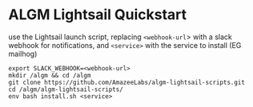 # ALGM Lightsail Quickstart

use the Lightsail launch script, replacing `<webhook-url`> with a slack webhook for notifications, and `<service>` with the service to install (EG mailhog)

```
export SLACK_WEBHOOK=<webhook-url>
mkdir /algm && cd /algm
git clone https://github.com/AmazeeLabs/algm-lightsail-scripts.git
cd /algm/algm-lightsail-scripts/
env bash install.sh <service>
```
